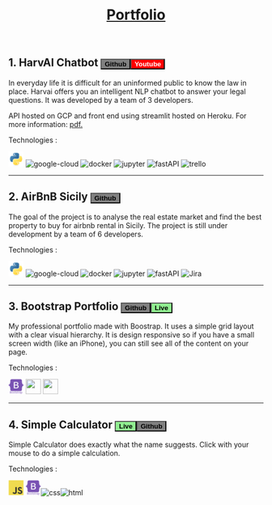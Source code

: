 <div align="center"> <h1> <u>Portfolio </u></h1> </div> 

<br>

## 1. HarvAI Chatbot <button name="button" onclick="location.href='https://github.com/MarcusLZ/harvai';" style='background-color:grey'>**Github**</button><button name="button" onclick="location.href='https://youtu.be/zSfclADTKbY?t=1777';" style='background-color:#FF0000; color:white'>**Youtube**</button>



In everyday life it is difficult for an uninformed public to know the law in place. Harvai offers you an intelligent NLP chatbot to answer your legal questions. It was developed by a team of 3 developers. 

API hosted on GCP and front end using streamlit hosted on Heroku. For more information: [pdf.](/assets/pdf/HarvAI.pdf)

Technologies : 
<p align="left">
<img src="https://raw.githubusercontent.com/devicons/devicon/master/icons/python/python-original.svg" alt="javascript" width="30" height="30"/> 
<img src="https://cdn.jsdelivr.net/gh/devicons/devicon/icons/googlecloud/googlecloud-original.svg" alt="google-cloud" width="30" height="30"/>
<img src="https://cdn.jsdelivr.net/gh/devicons/devicon/icons/docker/docker-original.svg"  alt="docker" width="30" height="30"/> 
<img src="https://cdn.jsdelivr.net/gh/devicons/devicon/icons/jupyter/jupyter-original-wordmark.svg" alt="jupyter" width="30" height="30"/>
<img src="https://cdn.jsdelivr.net/gh/devicons/devicon/icons/fastapi/fastapi-original.svg" alt="fastAPI" width="30" height="30" />
<img src="https://cdn.jsdelivr.net/gh/devicons/devicon/icons/trello/trello-plain.svg" alt="trello" width="30" height="30"/> 
</p> 

---

## 2. AirBnB Sicily <button name="button" onclick="location.href='https://github.com/reallylongaddress/airbnb';" style='background-color:grey'>**Github**</button> 

The goal of the project is to analyse the real estate market and find the best property to buy for airbnb rental in Sicily. The project is still under development by a team of 6 developers. 

Technologies : 
<p align="left">
<img src="https://raw.githubusercontent.com/devicons/devicon/master/icons/python/python-original.svg" alt="javascript" width="30" height="30"/> 
<img src="https://cdn.jsdelivr.net/gh/devicons/devicon/icons/googlecloud/googlecloud-original.svg" alt="google-cloud" width="30" height="30"/>
<img src="https://cdn.jsdelivr.net/gh/devicons/devicon/icons/docker/docker-original.svg"  alt="docker" width="30" height="30"/> 
<img src="https://cdn.jsdelivr.net/gh/devicons/devicon/icons/jupyter/jupyter-original-wordmark.svg" alt="jupyter" width="30" height="30"/>
<img src="https://cdn.jsdelivr.net/gh/devicons/devicon/icons/fastapi/fastapi-original.svg" alt="fastAPI" width="30" height="30" />
<img src="https://cdn.jsdelivr.net/gh/devicons/devicon/icons/jira/jira-original-wordmark.svg"  alt="Jira" width="30" height="30"/> 
</p> 

---

## 3. Bootstrap Portfolio <button name="button" onclick="location.href='http://www.google.com';" style='background-color:grey'>**Github**</button><button name="button" onclick="location.href='http://www.o-lpp.tech/calculator/';" style='background-color:lightgreen'>**Live**</button>

My professional portfolio made with Boostrap. It uses a simple grid layout with a clear visual hierarchy. It is design responsive so if you have a small screen width (like an iPhone), you can still see all of the content on your page.

Technologies : 
<p align="left">
<img src="https://raw.githubusercontent.com/devicons/devicon/master/icons/bootstrap/bootstrap-plain-wordmark.svg" alt="bootstrap" width="30" height="30"/>     
<img src="https://cdn.jsdelivr.net/gh/devicons/devicon/icons/css3/css3-original.svg" width="30" height="30" /> <img src="https://cdn.jsdelivr.net/gh/devicons/devicon/icons/html5/html5-original.svg" width="30" height="30" />
</p>

---

## 4. Simple Calculator <button name="button" onclick="location.href='http://www.o-lpp.tech/calculator/';" style='background-color:lightgreen'>**Live**</button><button name="button" onclick="location.href='https://github.com/OlivierLpp/calculator';" style='background-color:grey'>**Github**</button>


Simple Calculator does exactly what the name suggests. Click with your mouse to do a simple calculation.


Technologies : 
<p align="left"><img src="https://raw.githubusercontent.com/devicons/devicon/master/icons/javascript/javascript-original.svg" alt="javascript" width="30" height="30"/> 
<img src="https://raw.githubusercontent.com/devicons/devicon/master/icons/bootstrap/bootstrap-plain-wordmark.svg" alt="bootstrap" width="30" height="30"/><img src="https://cdn.jsdelivr.net/gh/devicons/devicon/icons/css3/css3-original.svg" alt="css" width="30" height="30" /><img src="https://cdn.jsdelivr.net/gh/devicons/devicon/icons/html5/html5-original.svg" alt="html" width="30" height="30"/></p>
<br>

